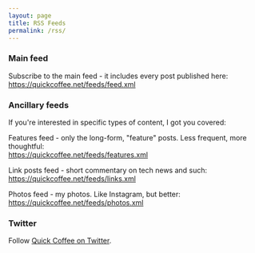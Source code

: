 ```yaml
---
layout: page
title: RSS Feeds
permalink: /rss/
---
```


<h3>Main feed</h3>
Subscribe to the main feed - it includes every post published here:<br/>
<a href="https://quickcoffee.net/feeds/feed.xml">https://quickcoffee.net/feeds/feed.xml</a>

<h3>Ancillary feeds</h3>
If you're interested in specific types of content, I got you covered:

Features feed - only the long-form, "feature" posts. Less frequent, more thoughtful:<br/>
<a href="https://quickcoffee.net/feeds/features.xml">https://quickcoffee.net/feeds/features.xml</a>

Link posts feed - short commentary on tech news and such:<br/>
<a href="https://quickcoffee.net/feeds/links.xml">https://quickcoffee.net/feeds/links.xml</a>

Photos feed - my photos. Like Instagram, but better:<br/>
<a href="https://quickcoffee.net/feeds/photos.xml">https://quickcoffee.net/feeds/photos.xml</a>

<h3>Twitter</h3>
Follow <a href="https://twitter.com/quickcoffeenet">Quick Coffee on Twitter</a>.
